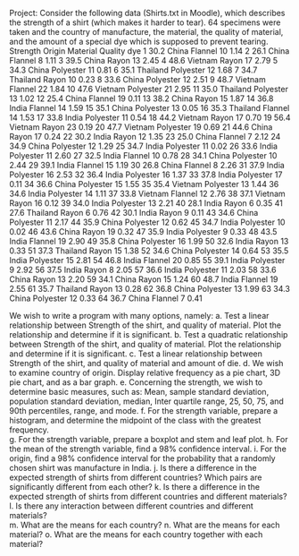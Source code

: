 Project: Consider the following data (Shirts.txt in Moodle), which describes the strength of  a shirt  (which makes it harder to tear).  64 specimens were taken and the country of manufacture,  the material, the quality of material, and the amount of a special dye which is supposed to prevent tearing.
   Strength   Origin  	Material 	Quality  	 dye
1      30.2    China   	Flannel      	10  	  	1.14
2      26.1    China   	Flannel      	8 		1.11
3      39.5    China     	Rayon     	13		2.45
4      48.6     Vietnam     Rayon     	17 		2.79
5      34.3    China 	Polyester      	11	 	0.81
6      35.1    Thailand 	Polyester     	12	 	1.68
7      34.7    Thailand     Rayon      	10 		0.23
8      33.6       China 	Polyester      	12 		2.51
9      48.7       Vietnam  Flannel      	22 		1.84
10     47.6      Vietnam 	 Polyester      	21 		2.95
11     35.0      Thailand	 Polyester      	13 		1.02
12     25.4       China  	 Flannel      	19 		0.11
13     38.2       China      Rayon      	15 		1.87
14     36.8       India   	 Flannel      	14 		1.59
15     35.1    	  China 	 Polyester      	13 		0.05
16     35.3      Thailand  Flannel      	14 		1.53
17     33.8      India 	        Polyester      	11 		0.54
18     44.2      Vietnam   Rayon      	17 		0.70
19     56.4     Vietnam    Rayon      	23 		0.19
20     47.7      Vietnam  	Polyester      	19 		0.69
21     44.6      China       	Rayon      	17 		0.24
22     30.2       India     	Rayon      	12 		1.35
23     25.0       China   	Flannel       	7 		2.12
24     34.9       China 	Polyester      	12 		1.29
25     34.7       India 	Polyester      	11 		0.02
26     33.6       India 	Polyester      	11 		2.60
27     32.5       India   	Flannel      	10 		0.78
28     34.1      China    	Polyester      	10 		2.44
29     39.1      India   	Flannel      	15 		1.19
30     26.8      China   	Flannel       	8 		2.26
31     37.9      India 	Polyester      	16 		2.53
32     36.4      India 	Polyester      	16 		1.37
33     37.8      India 	Polyester      	17 		0.11
34     36.6      China 	Polyester      	15 		1.55
35     35.4      Vietnam Polyester      	13 		1.44
36     34.6      India 	Polyester      	14 		1.11
37     33.8   Vietnam   	Flannel      	12 		2.76
38     37.1  Vietnam     	Rayon      	16 		0.12
39     34.0    India 	Polyester      	13 		2.21
40     28.1    India     	Rayon       	6 		0.35
41     27.6 Thailand     	Rayon       	6 		0.76
42     30.1    India    	Rayon       	9 		0.11
43     34.6    China 	Polyester      	11 		2.17
44     35.9    China 	Polyester      	12 		0.62
45     34.7    India 	Polyester      	10 		0.02
46     43.6    China     	Rayon      	19 		0.32
47     35.9    India 	Polyester       	9 		0.33
48     43.5    India  	Flannel      	19 		2.90
49     35.8    China 	Polyester      	16 		1.99
50     32.6    India     	Rayon      	13 		0.33
51     37.3   Thailand     Rayon      	15 		1.38
52     34.6    China 	Polyester      	14 		0.64
53     35.5    India 	Polyester      	15 		2.81
54     46.8    India   	Flannel      	20 		0.85
55     39.1    India       	Polyester       	9 		2.92
56     37.5    India     	Rayon       	8 		2.05
57     36.6    India 	Polyester      	11 		2.03
58     33.6    China     	Rayon     	13 		2.20
59     34.1    China     	Rayon      	15 		1.24
60     48.7    India   	Flannel      	19 		2.55
61     35.7   Thailand    Rayon      	13 		0.28
62     36.8    China 	Polyester      	13 		1.99
63     34.3    China 	Polyester      	12 		0.33
64     36.7    China   	Flannel       	7 		0.41

We wish to write a  program with many options, namely:
a.	Test a linear relationship between Strength of the shirt, and quality of material. Plot the relationship and determine if it is significant.
b.	Test a quadratic relationship between Strength of the shirt, and quality of material. Plot the relationship and determine if it is significant.
c.	Test a linear relationship between Strength of the shirt, and quality of material and amount of die.
d.	We wish to examine country of origin. Display relative frequency as a pie chart, 3D pie chart, and as a bar graph.
e.	Concerning the strength, we wish to determine basic measures, such as:
Mean, sample standard deviation, population standard deviation, median, Inter quartile range, 25, 50, 75, and 90th percentiles, range, and mode.
f.	For the strength variable, prepare a histogram, and determine the midpoint of the class with the greatest frequency.  
g.	For the strength variable, prepare a boxplot and stem and leaf plot. 
h.	For the mean of the strength variable, find a 98% confidence interval.
i.	For the origin, find a 98% confidence interval for the probability that  a randomly chosen shirt was manufacture in India.
j.	Is there a difference in the expected strength of shirts from different countries?  Which pairs are significantly different from each other?
k.	Is there a difference in the expected strength of shirts from different countries and different materials?  
l.	Is there any interaction between different countries and different materials?  
m.	What are the means for each country?
n.	What are the means for each material?
o.	What are the means for each country together with each material?

